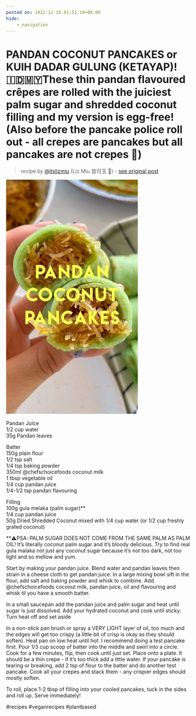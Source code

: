 ```yaml
---
posted on: 2022-12-15 01:51:10+00:00
hide:
    - navigation
---
```


# PANDAN COCONUT PANCAKES or KUIH DADAR GULUNG (KETAYAP)! 🇮🇩🇲🇾These thin pandan flavoured crêpes are rolled with the juiciest palm sugar and shredded coconut filling and my version is egg-free! (Also before the pancake police roll out - all crepes are pancakes but all pancakes are not crepes 🫡) 

> recipe by [@itslizmiu](https://www.instagram.com/itslizmiu/) 
(Liz Miu 苗可玉 🍐) - [see original post](https://instagram.com/p/CmK7Y5uAQR6)

![](../img/itslizmiu_15-12-2022_0112.png)

  
Pandan Juice  
1/2 cup water  
35g Pandan leaves   
  
Batter  
150g plain flour  
1/2 tsp salt  
1/4 tsp baking powder  
350ml @chefschoicefoods coconut milk  
1 tbsp vegetable oil  
1/4 cup pandan juice  
1/4-1/2 tsp pandan flavouring  
  
Filling  
100g gula melaka (palm sugar)**  
1/4 cup pandan juice  
50g Dried Shredded Coconut mixed with 1/4 cup water (or 1/2 cup freshly grated coconut)  
  
**⚠️PSA: PALM SUGAR DOES NOT COME FROM THE SAME PALM AS PALM OIL! It’s literally coconut palm sugar and it’s bloody delicious. Try to find real gula malaka not just any coconut sugar because it’s not too dark, not too light and so mellow and yum.   
  
Start by making your pandan juice. Blend water and pandan leaves then strain in a cheese cloth to get pandan juice. In a large mixing bowl sift in the flour, add salt and baking powder and whisk to combine. Add @chefschoicefoods coconut milk, pandan juice, oil and flavouring and whisk til you have a smooth batter.  
  
In a small saucepan add the pandan juice and palm sugar and heat until sugar is just dissolved. Add your hydrated coconut and cook until sticky. Turn heat off and set aside  
  
In a non-stick pan brush or spray a VERY LIGHT layer of oil, too much and the edges will get too crispy (a little bit of crisp is okay as they should soften). Heat pan on low heat until hot. I recommend doing a test pancake first. Pour 1/3 cup scoop of batter into the middle and swirl into a circle. Cook for a few minutes, flip, then cook until just set. Place onto a plate. It should be a thin crepe - if it’s too thick add a little water. If your pancake is tearing or breaking, add 2 tsp of flour to the batter and do another test pancake. Cook all your crepes and stack them - any crispier edges should mostly soften.   
  
To roll, place 1-2 tbsp of filling into your cooled pancakes, tuck in the sides and roll up. Serve immediately!   
  
\#recipes \#veganrecipes \#plantbased   